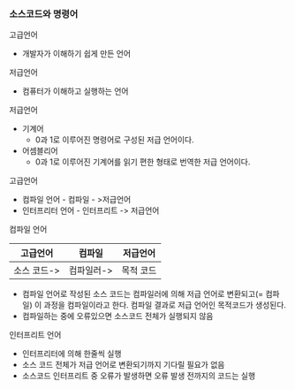 ### 소스코드와 명령어



고급언어

- 개발자가 이해하기 쉽게 만든 언어

저급언어

- 컴퓨터가 이해하고 실행하는 언어



저급언어

- 기계어
  - 0과 1로 이루어진 명령어로 구성된 저급 언어이다.
- 어셈블리어
  - 0과 1로 이루어진 기계어를 읽기 편한 형태로 번역한 저급 언어이다.



고급언어

- 컴파일 언어 - 컴파일 - >저급언어
- 인터프리터 언어 - 인터프리트 -> 저급언어

 

컴파일 언어

| 고급언어    | 컴파일     | 저급언어  |
| ----------- | ---------- | --------- |
| 소스 코드-> | 컴파일러-> | 목적 코드 |

- 컴파일 언어로 작성된 소스 코드는 컴파일러에 의해 저급 언어로 변환되고(= 컴파일) 이 과정을 컴파일이라고 한다. 컴파일 결과로 저급 언어인 목적코드가 생성된다.
- 컴파일하는 중에 오류있으면 소스코드 전체가 실행되지 않음



인터프리트 언어

- 인터프리터에 의해 한줄씩 실행
- 소스 코드 전체가 저급 언어로 변환되기까지 기다릴 필요가 없음
- 소스코드 인터프리트 중 오류가 발생하면 오류 발생 전까지의 코드는 실행

